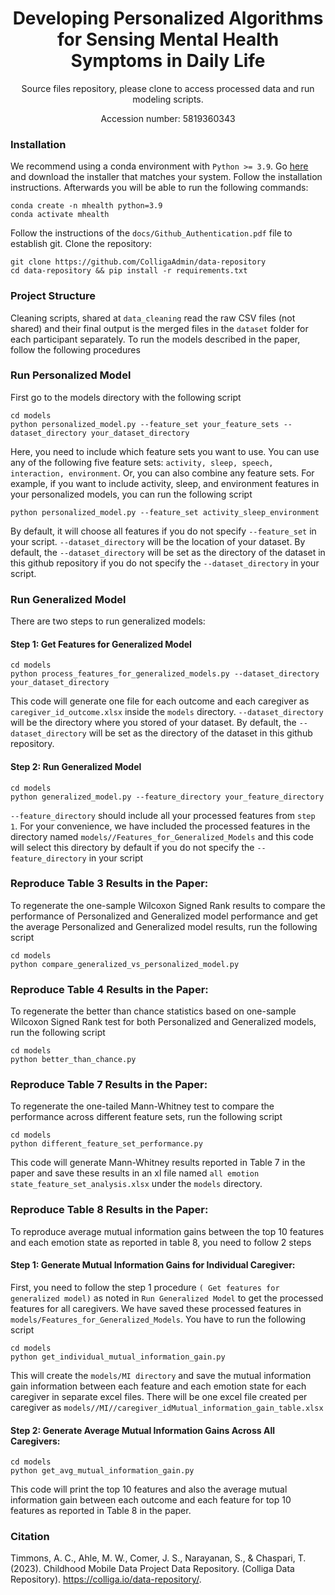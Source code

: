 <div align="center">

# Developing Personalized Algorithms for Sensing Mental Health Symptoms in Daily Life

Source files repository, please clone to access processed data and run modeling scripts.

Accession number: 5819360343

</div>

### Installation

We recommend using a conda environment with ``Python >= 3.9``. Go [here](https://docs.conda.io/en/latest/miniconda.html) and download the installer that matches your system. Follow the installation instructions. Afterwards you will be able to run the following commands:
```
conda create -n mhealth python=3.9
conda activate mhealth
```

Follow the instructions of the `docs/Github_Authentication.pdf` file to establish git. Clone the repository:
```
git clone https://github.com/ColligaAdmin/data-repository
cd data-repository && pip install -r requirements.txt
```

### Project Structure

Cleaning scripts, shared at `data_cleaning` read the raw CSV files (not shared) and their final output is the merged files in the `dataset` folder for each participant separately. To run the models described in the paper, follow the following procedures

### Run Personalized Model
First go to the models directory with the following script
```
cd models
python personalized_model.py --feature_set your_feature_sets --dataset_directory your_dataset_directory
```
Here, you need to include which feature sets you want to use. You can use any of the following five feature sets: ```activity, sleep, speech, interaction, environment```.
Or, you can also combine any feature sets. For example, if you want to include activity, sleep, and environment features in your personalized models, you can run the following script
```
python personalized_model.py --feature_set activity_sleep_environment
```
By default, it will choose all features if you do not specify ```--feature_set``` in your script. ```--dataset_directory``` will be the location of your dataset. By default,  the ```--dataset_directory``` will be set as the directory of the dataset in this github repository if you do not specify the ```--dataset_directory``` in your script.

### Run Generalized Model
There are two steps to run generalized models:
#### Step 1: Get Features for Generalized Model
```
cd models
python process_features_for_generalized_models.py --dataset_directory your_dataset_directory
```
This code will generate one file for each outcome and each caregiver as ```caregiver_id_outcome.xlsx``` inside the ```models``` directory. ```--dataset_directory``` will be the directory where you stored of your dataset. By default,  the ```--dataset_directory``` will be set as the directory of the dataset in this github repository.
#### Step 2: Run Generalized Model
```
cd models
python generalized_model.py --feature_directory your_feature_directory
```
```--feature_directory``` should include all your processed features from ```step 1```. For your convenience, we have included the processed features in the directory named ```models//Features_for_Generalized_Models``` and this code will select this directory by default if you do not specify the ```--feature_directory``` in your script

### Reproduce Table 3 Results in the Paper:
To regenerate the one-sample Wilcoxon Signed Rank results to compare the performance of Personalized and Generalized model performance and get the average Personalized and Generalized model results, run the following script
```
cd models
python compare_generalized_vs_personalized_model.py
```
### Reproduce Table 4 Results in the Paper:
To regenerate the better than chance statistics based on one-sample Wilcoxon Signed Rank test for both Personalized and Generalized models, run the following script
```
cd models
python better_than_chance.py
```
### Reproduce Table 7 Results in the Paper:
To regenerate the one-tailed Mann-Whitney test to compare the performance across different feature sets, run the following script
```
cd models
python different_feature_set_performance.py
```
This code will generate Mann-Whitney results reported in Table 7 in the paper and save these results in an xl file named ```all emotion state_feature_set_analysis.xlsx``` under the ```models``` directory.

### Reproduce Table 8 Results in the Paper:
To reproduce average mutual information gains between the top 10 features and each emotion state as reported in table 8, you need to follow 2 steps
#### Step 1: Generate Mutual Information Gains for Individual Caregiver:
First, you need to follow the step 1 procedure ```( Get features for generalized model)``` as noted in ```Run Generalized Model``` to get the processed features for all caregivers. We have saved these processed features in ```models/Features_for_Generalized_Models```. You have to run the following script
```
cd models
python get_individual_mutual_information_gain.py
```
This will create the ```models/MI directory``` and save the mutual information gain information between each feature and each emotion state for each caregiver in separate excel files. There will be one excel file created per caregiver as ```models//MI//caregiver_idMutual_information_gain_table.xlsx```  
#### Step 2: Generate Average Mutual Information Gains Across All Caregivers:
```
cd models
python get_avg_mutual_information_gain.py
```
This code will print the top 10 features and also the average mutual information gain between each outcome and each feature for top 10 features as reported in Table 8 in the paper.

### Citation
Timmons, A. C., Ahle, M. W., Comer, J. S., Narayanan, S., & Chaspari, T. (2023). Childhood Mobile Data Project Data Repository. (Colliga Data Repository). https://colliga.io/data-repository/.
